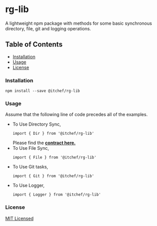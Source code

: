 # rg-lib

A lightweight npm package with methods for some basic synchronous directory, file, git and logging operations. 

## Table of Contents
* [Installation](#installation)
* [Usage](#usage)
* [License](#license)

### Installation
```
npm install --save @itchef/rg-lib
```
 
### Usage
Assume that the following line of code precedes all of the examples.

* To Use Directory Sync,
    ```ecmascript 6
    import { Dir } from '@itchef/rg-lib'
    ```
    Please find the [**contract here.**](./docs/contract/dir-contract.md)
* To Use File Sync,
    ```ecmascript 6
    import { File } from '@itchef/rg-lib'
    ```
* To Use Git tasks,
    ```ecmascript 6
    import { Git } from '@itchef/rg-lib'
    ```
* To Use Logger,
    ```ecmascript 6
    import { Logger } from '@itchef/rg-lib'
    ```


### License

[MIT Licensed](./LICENSE)
